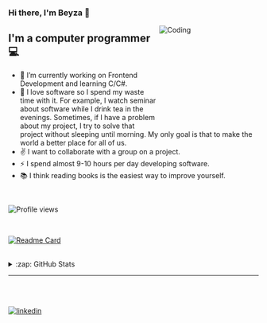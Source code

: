 ### Hi there, I'm Beyza 👋

<img src="https://github.com/b-tekinli/Yazilim-Teknikleri-ve-Diger-Yararli-Turkce-Kaynaklar/blob/main/images/code.gif" alt="Coding" width=200 height=200 align="right">

## I'm a computer programmer :computer:

- 🔭 I’m currently working on Frontend Development and learning C/C#.
- 💬 I love software so I spend my waste time with it. For example, I watch seminar about software while I drink tea in the evenings. Sometimes, if I have a problem about my project, I try to solve that project without sleeping until morning. My only goal is that to make the world a better place for all of us.
- ✌️ I want to collaborate with a group on a project.
- ⚡ I spend almost 9-10 hours per day developing software.
- 📚 I think reading books is the easiest way to improve yourself.


<br />


![Profile views](https://gpvc.arturio.dev/b-tekinli)  


<br />


[![Readme Card](https://github-readme-stats.vercel.app/api/pin/?username=b-tekinli&repo=ReCapProject-Backend&title_color=ff0000&text_color=ffffff&bg_color=313137&hide_border=true)](https://github.com/b-tekinli/github-readme-stats)


<br />


<details>
  
  <summary>:zap: GitHub Stats</summary>
  
 <br />


![Beyza's GitHub stats](https://github-readme-stats.vercel.app/api?username=b-tekinli&show_icons=true&title_color=ff0000&icon_color=ffdf00&text_color=ffffff&bg_color=313137&hide_border=true) [![Top Langs](https://github-readme-stats.vercel.app/api/top-langs/?username=b-tekinli&layout=compact&langs_count=21&title_color=ff0000&text_color=ffffff&bg_color=313137&hide_border=true)](https://github.com/b-tekinli/github-readme-stats)


<br />


[![GitHub Streak](https://github-readme-streak-stats.herokuapp.com?user=b-tekinli&theme=vision-friendly-dark&hide_border=true&dates=FDFF00&background=313137&stroke=FFFFFF&ring=FF0000&fire=DDCB00&currStreakNum=02FF6B&sideNums=5ED9DD&currStreakLabel=29DDDA&sideLabels=DD3B3B)](https://git.io/streak-stats)


<br />


[![trophy](https://github-profile-trophy.vercel.app/?username=b-tekinli&theme=darkhub)


<br />


![GitHub Activity Graph](https://activity-graph.herokuapp.com/graph?username=b-tekinli)

<br />


<a href='https://archiveprogram.github.com/'><img src='https://raw.githubusercontent.com/acervenky/animated-github-badges/master/assets/acbadge.gif' width='40' height='40'></a> <a href='https://docs.github.com/en/developers'><img src='https://raw.githubusercontent.com/acervenky/animated-github-badges/master/assets/devbadge.gif' width='40' height='40'></a> <a href='https://github.com/pricing'><img src='https://raw.githubusercontent.com/acervenky/animated-github-badges/master/assets/pro.gif' width='40' height='40'></a> <a href='https://stars.github.com/'><img src='https://raw.githubusercontent.com/acervenky/animated-github-badges/master/assets/starbadge.gif' width='35' height='35'></a> 


</details>

----------------------------------------------------------------------------------------------------------------------------------------------------------------


<br />
<br />


[<img src='https://cdn.jsdelivr.net/npm/simple-icons@3.0.1/icons/linkedin.svg' alt='linkedin' height='40'>](https://www.linkedin.com/in/beyzanur-tekinli-8a1b421a7//)

